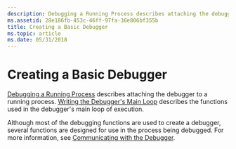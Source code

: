 ```yaml
---
description: Debugging a Running Process describes attaching the debugger to a running process. Writing the Debugger's Main Loop describes the functions used in the debugger's main loop of execution.
ms.assetid: 28e186fb-453c-46ff-97fa-36e806bf355b
title: Creating a Basic Debugger
ms.topic: article
ms.date: 05/31/2018
---
```


# Creating a Basic Debugger

[Debugging a Running Process](debugging-a-running-process.md) describes attaching the debugger to a running process. [Writing the Debugger's Main Loop](writing-the-debugger-s-main-loop.md) describes the functions used in the debugger's main loop of execution.

Although most of the debugging functions are used to create a debugger, several functions are designed for use in the process being debugged. For more information, see [Communicating with the Debugger](communicating-with-the-debugger.md).

 

 



